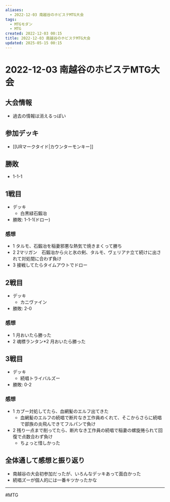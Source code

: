 ```yaml
---
aliases:
  - 2022-12-03 南越谷のホビステMTG大会
tags:
  - MTGモダン
  - MTG
created: 2022-12-03 00:15
title: 2022-12-03 南越谷のホビステMTG大会
updated: 2025-05-15 00:15
---
```


# 2022-12-03 南越谷のホビステMTG大会

## 大会情報
- 過去の情報は消えるっぽい

## 参加デッキ
- [[URマークタイド|カウンターモンキー]]

## 勝敗

- 1-1-1

## 1戦目
- デッキ
    - 白黒緑石鍛冶
- 勝敗: 1-1-1(ドロー)

### 感想

- 1 タルモ、石鍛冶を稲妻邪悪な熱気で焼きまくって勝ち
- 2 2マリガン　石鍛冶から火と氷の剣、タルモ、ヴェリアナ立て続けに出されて対処間に合わず負け
- 3 接戦してたらタイムアウトでドロー

## 2戦目
- デッキ
    - カニヴァイン
- 勝敗:  2-0

### 感想
- 1 月おいたら勝った
- 2 魂標ランタン*2 月おいたら勝った

## 3戦目
- デッキ
    - 続唱トライバルズー
- 勝敗: 0-2

### 感想

- 1 カブー対処してたら、血網髪のエルフ出てきた
    - 血網髪のエルフの続唱で断片なき工作員めくれて、そこからさらに続唱で部族の炎飛んできてフルパンで負け
- 2 残り一点まで削ってたら、断片なき工作員の続唱で稲妻の螺旋捲られて回復で点数合わず負け
    - ちょっと惜しかった

## 全体通して感想と振り返り

- 南越谷の大会初参加だったが、いろんなデッキあって面白かった
- 続唱ズーが個人的には一番キツかったかな
---
#MTG
